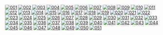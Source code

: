[![001](Resources/patterns/previews/001.png)](https://raw.githubusercontent.com/gorenje/capp_patterns/master/Resources/patterns/001.png)
[![002](Resources/patterns/previews/002.png)](https://raw.githubusercontent.com/gorenje/capp_patterns/master/Resources/patterns/002.png)
[![003](Resources/patterns/previews/003.png)](https://raw.githubusercontent.com/gorenje/capp_patterns/master/Resources/patterns/003.png)
[![004](Resources/patterns/previews/004.png)](https://raw.githubusercontent.com/gorenje/capp_patterns/master/Resources/patterns/004.png)
[![005](Resources/patterns/previews/005.png)](https://raw.githubusercontent.com/gorenje/capp_patterns/master/Resources/patterns/005.png)
[![006](Resources/patterns/previews/006.png)](https://raw.githubusercontent.com/gorenje/capp_patterns/master/Resources/patterns/006.png)
[![007](Resources/patterns/previews/007.png)](https://raw.githubusercontent.com/gorenje/capp_patterns/master/Resources/patterns/007.png)
[![008](Resources/patterns/previews/008.png)](https://raw.githubusercontent.com/gorenje/capp_patterns/master/Resources/patterns/008.png)
[![009](Resources/patterns/previews/009.png)](https://raw.githubusercontent.com/gorenje/capp_patterns/master/Resources/patterns/009.png)
[![010](Resources/patterns/previews/010.png)](https://raw.githubusercontent.com/gorenje/capp_patterns/master/Resources/patterns/010.png)
[![011](Resources/patterns/previews/011.png)](https://raw.githubusercontent.com/gorenje/capp_patterns/master/Resources/patterns/011.png)
[![012](Resources/patterns/previews/012.png)](https://raw.githubusercontent.com/gorenje/capp_patterns/master/Resources/patterns/012.png)
[![013](Resources/patterns/previews/013.png)](https://raw.githubusercontent.com/gorenje/capp_patterns/master/Resources/patterns/013.png)
[![014](Resources/patterns/previews/014.png)](https://raw.githubusercontent.com/gorenje/capp_patterns/master/Resources/patterns/014.png)
[![015](Resources/patterns/previews/015.png)](https://raw.githubusercontent.com/gorenje/capp_patterns/master/Resources/patterns/015.png)
[![016](Resources/patterns/previews/016.png)](https://raw.githubusercontent.com/gorenje/capp_patterns/master/Resources/patterns/016.png)
[![017](Resources/patterns/previews/017.png)](https://raw.githubusercontent.com/gorenje/capp_patterns/master/Resources/patterns/017.png)
[![018](Resources/patterns/previews/018.png)](https://raw.githubusercontent.com/gorenje/capp_patterns/master/Resources/patterns/018.png)
[![019](Resources/patterns/previews/019.png)](https://raw.githubusercontent.com/gorenje/capp_patterns/master/Resources/patterns/019.png)
[![020](Resources/patterns/previews/020.png)](https://raw.githubusercontent.com/gorenje/capp_patterns/master/Resources/patterns/020.png)
[![021](Resources/patterns/previews/021.png)](https://raw.githubusercontent.com/gorenje/capp_patterns/master/Resources/patterns/021.png)
[![022](Resources/patterns/previews/022.png)](https://raw.githubusercontent.com/gorenje/capp_patterns/master/Resources/patterns/022.png)
[![023](Resources/patterns/previews/023.png)](https://raw.githubusercontent.com/gorenje/capp_patterns/master/Resources/patterns/023.png)
[![024](Resources/patterns/previews/024.png)](https://raw.githubusercontent.com/gorenje/capp_patterns/master/Resources/patterns/024.png)
[![025](Resources/patterns/previews/025.png)](https://raw.githubusercontent.com/gorenje/capp_patterns/master/Resources/patterns/025.png)
[![026](Resources/patterns/previews/026.png)](https://raw.githubusercontent.com/gorenje/capp_patterns/master/Resources/patterns/026.png)
[![027](Resources/patterns/previews/027.png)](https://raw.githubusercontent.com/gorenje/capp_patterns/master/Resources/patterns/027.png)
[![028](Resources/patterns/previews/028.png)](https://raw.githubusercontent.com/gorenje/capp_patterns/master/Resources/patterns/028.png)
[![029](Resources/patterns/previews/029.png)](https://raw.githubusercontent.com/gorenje/capp_patterns/master/Resources/patterns/029.png)
[![030](Resources/patterns/previews/030.png)](https://raw.githubusercontent.com/gorenje/capp_patterns/master/Resources/patterns/030.png)
[![031](Resources/patterns/previews/031.png)](https://raw.githubusercontent.com/gorenje/capp_patterns/master/Resources/patterns/031.png)
[![032](Resources/patterns/previews/032.png)](https://raw.githubusercontent.com/gorenje/capp_patterns/master/Resources/patterns/032.png)
[![033](Resources/patterns/previews/033.png)](https://raw.githubusercontent.com/gorenje/capp_patterns/master/Resources/patterns/033.png)
[![034](Resources/patterns/previews/034.png)](https://raw.githubusercontent.com/gorenje/capp_patterns/master/Resources/patterns/034.png)
[![035](Resources/patterns/previews/035.png)](https://raw.githubusercontent.com/gorenje/capp_patterns/master/Resources/patterns/035.png)
[![036](Resources/patterns/previews/036.png)](https://raw.githubusercontent.com/gorenje/capp_patterns/master/Resources/patterns/036.png)
[![037](Resources/patterns/previews/037.png)](https://raw.githubusercontent.com/gorenje/capp_patterns/master/Resources/patterns/037.png)
[![038](Resources/patterns/previews/038.png)](https://raw.githubusercontent.com/gorenje/capp_patterns/master/Resources/patterns/038.png)
[![039](Resources/patterns/previews/039.png)](https://raw.githubusercontent.com/gorenje/capp_patterns/master/Resources/patterns/039.png)
[![040](Resources/patterns/previews/040.png)](https://raw.githubusercontent.com/gorenje/capp_patterns/master/Resources/patterns/040.png)
[![041](Resources/patterns/previews/041.png)](https://raw.githubusercontent.com/gorenje/capp_patterns/master/Resources/patterns/041.png)
[![042](Resources/patterns/previews/042.png)](https://raw.githubusercontent.com/gorenje/capp_patterns/master/Resources/patterns/042.png)
[![043](Resources/patterns/previews/043.png)](https://raw.githubusercontent.com/gorenje/capp_patterns/master/Resources/patterns/043.png)
[![044](Resources/patterns/previews/044.png)](https://raw.githubusercontent.com/gorenje/capp_patterns/master/Resources/patterns/044.png)
[![045](Resources/patterns/previews/045.png)](https://raw.githubusercontent.com/gorenje/capp_patterns/master/Resources/patterns/045.png)
[![046](Resources/patterns/previews/046.png)](https://raw.githubusercontent.com/gorenje/capp_patterns/master/Resources/patterns/046.png)
[![047](Resources/patterns/previews/047.png)](https://raw.githubusercontent.com/gorenje/capp_patterns/master/Resources/patterns/047.png)
[![048](Resources/patterns/previews/048.png)](https://raw.githubusercontent.com/gorenje/capp_patterns/master/Resources/patterns/048.png)
[![049](Resources/patterns/previews/049.png)](https://raw.githubusercontent.com/gorenje/capp_patterns/master/Resources/patterns/049.png)
[![050](Resources/patterns/previews/050.png)](https://raw.githubusercontent.com/gorenje/capp_patterns/master/Resources/patterns/050.png)
[![051](Resources/patterns/previews/051.png)](https://raw.githubusercontent.com/gorenje/capp_patterns/master/Resources/patterns/051.png)
